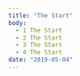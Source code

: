 ```yaml
---
title: "The Start"
body:
  - 1 The Start
  - 2 The Start
  - 3 The Start
  - 4 The Start
date: "2019-05-04"
---
```

